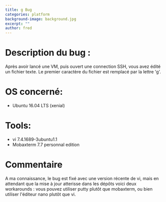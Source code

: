 ```yaml
---
title: g Bug
categories: platform
background-image: background.jpg
excerpt: ""
author: fred
---
```


# Description du bug :
Après avoir lancé une VM, puis ouvert une connection SSH, vous avez édité un fichier texte. Le premier caractère du fichier est remplacé par la lettre 'g'.

# OS concerné:
- Ubuntu 16.04 LTS (xenial)

# Tools: 
- vi 7.4.1689-3ubuntu1.1
- Mobaxterm 7.7 personnal edition

# Commentaire
A ma connaissance, le bug est fixé avec une version récente de vi, mais en attendant que la mise à jour atterisse dans les dépôts voici deux workarounds : vous pouvez utiliser putty plutôt que mobaxterm, ou bien utiliser l'éditeur nano plutôt que vi. 